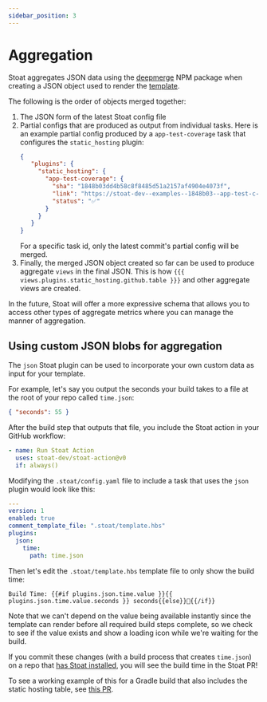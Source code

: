 ```yaml
---
sidebar_position: 3
---
```


# Aggregation

Stoat aggregates JSON data using the [deepmerge](https://www.npmjs.com/package/deepmerge) NPM package when creating a JSON
object used to render the [template](./templating).

The following is the order of objects merged together:
1. The JSON form of the latest Stoat config file
2. Partial configs that are produced as output from individual tasks.
   Here is an example partial config produced by a `app-test-coverage` task that configures the `static_hosting` plugin:
   ```json
   {
      "plugins": {
        "static_hosting": {
          "app-test-coverage": {
            "sha": "1848b03dd4b58c8f8485d51a2157af4904e4073f",
            "link": "https://stoat-dev--examples--1848b03--app-test-c-4590.stoat.page",
            "status": "✅"
          }
        }
      }
   }
   ```
   For a specific task id, only the latest commit's partial config will be merged.
3. Finally, the merged JSON object created so far can be used to produce aggregate `views` in the final JSON. This is how
   `{{{ views.plugins.static_hosting.github.table }}}` and other aggregate views are created.

In the future, Stoat will offer a more expressive schema that allows you to access other types of aggregate metrics where you can manage the manner of aggregation.

## Using custom JSON blobs for aggregation

The `json` Stoat plugin can be used to incorporate your own custom data as input for your template.

For example, let's say you output the seconds your build takes to a file at the root of your repo called `time.json`:
```json title="time.json"
{ "seconds": 55 }
```

After the build step that outputs that file, you include the Stoat action in your GitHub workflow:
```yaml
- name: Run Stoat Action
  uses: stoat-dev/stoat-action@v0
  if: always()
```

Modifying the `.stoat/config.yaml` file to include a task that uses the `json` plugin would look like this:
```yaml title=".stoat/config.yaml"
---
version: 1
enabled: true
comment_template_file: ".stoat/template.hbs"
plugins:
  json:
    time:
      path: time.json
```

Then let's edit the `.stoat/template.hbs` template file to only show the build time:
```
Build Time: {{#if plugins.json.time.value }}{{ plugins.json.time.value.seconds }} seconds{{else}}🔄{{/if}}
```

Note that we can't depend on the value being available instantly since the template can render before all required build steps complete, so
we check to see if the value exists and show a loading icon while we're waiting for the build.

If you commit these changes (with a build process that creates `time.json`) on a repo that [has Stoat installed](../installation), you will see the build time in the Stoat PR!

To see a working example of this for a Gradle build that also includes the static hosting table, see [this PR](https://github.com/stoat-dev/examples/pull/2/files).
